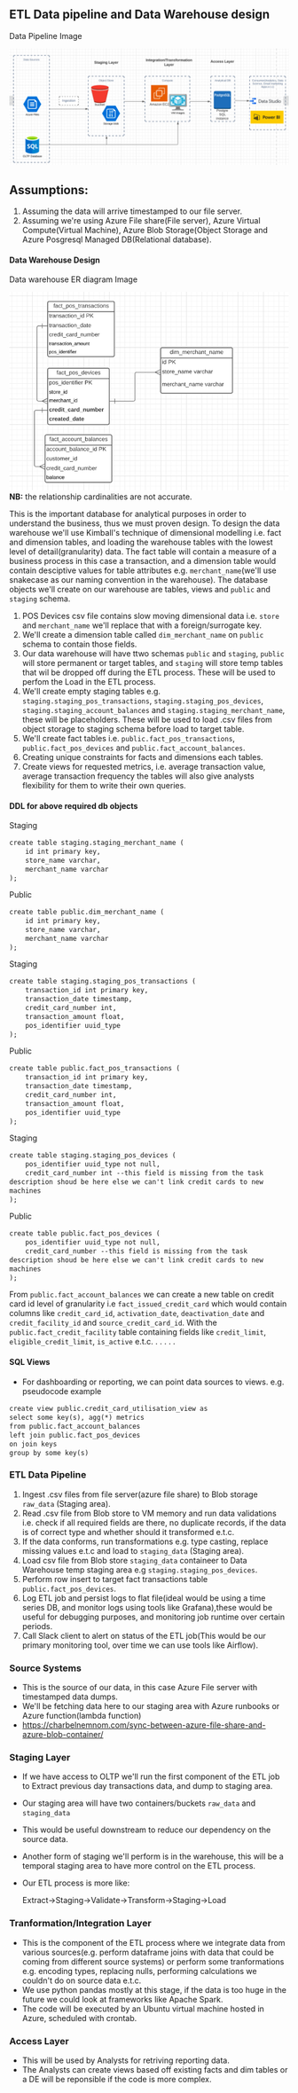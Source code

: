 ## ETL Data pipeline and Data Warehouse design

Data Pipeline Image

![](/images/new_pipeline.png)

## Assumptions:
1. Assuming the data will arrive timestamped to our file server.
2. Assuming we're using Azure File share(File server), Azure Virtual Compute(Virtual Machine), Azure Blob Storage(Object Storage and Azure Posgresql Managed DB(Relational database).

#### Data Warehouse Design
Data warehouse ER diagram Image

![](/images/wh_design.png)
**NB:** the relationship cardinalities are not accurate.

This is the important database for analytical purposes in order to understand the business, thus we must proven design. To design the data warehouse we'll use Kimball's technique of dimensional modelling i.e. fact and dimension tables, and loading the warehouse tables with the lowest level of detail(granularity) data. The fact table will contain a measure of a business process in this case a transaction, and a dimension table would contain desciptive values for table attributes e.g. `merchant_name`(we'll use snakecase as our naming convention in the warehouse). The database objects we'll create on our warehouse are tables, views and `public` and `staging` schema.


1. POS Devices csv file contains slow moving dimensional data i.e. `store` and `merchant_name` we'll replace that with a foreign/surrogate key.
2. We'll create a dimension table called `dim_merchant_name` on `public` schema to contain those fields.
3. Our data warehouse will have ttwo schemas `public` and `staging`, `public` will store permanent or target tables, and `staging` will store temp tables that wil be dropped off during the ETL process. These will be used to perfom the Load in the ETL process.
4. We'll create empty staging tables e.g. `staging.staging_pos_transactions`, `staging.staging_pos_devices`, `staging.staging_account_balances` and `staging.staging_merchant_name`, these will be placeholders. These will be used to load .csv files from object storage to staging schema before load to target table.
5. We'll create fact tables i.e. `public.fact_pos_transactions`, `public.fact_pos_devices` and `public.fact_account_balances`.
6. Creating unique constraints for facts and dimensions each tables.
7. Create views for requested metrics, i.e. average transaction value, average transaction frequency the tables will also give analysts flexibility for them to write their own queries.

#### DDL for above required db objects
Staging
```
create table staging.staging_merchant_name (
    id int primary key,
    store_name varchar,
    merchant_name varchar
);
```
Public
```
create table public.dim_merchant_name (
    id int primary key,
    store_name varchar,
    merchant_name varchar
);
```
Staging
```
create table staging.staging_pos_transactions (
    transaction_id int primary key,
    transaction_date timestamp,
    credit_card_number int,
    transaction_amount float,
    pos_identifier uuid_type
);
```
Public
```
create table public.fact_pos_transactions (
    transaction_id int primary key,
    transaction_date timestamp,
    credit_card_number int,
    transaction_amount float,
    pos_identifier uuid_type
);
```
Staging
```
create table staging.staging_pos_devices (
    pos_identifier uuid_type not null,
    credit_card_number int --this field is missing from the task description shoud be here else we can't link credit cards to new machines
);
```
Public
```
create table public.fact_pos_devices (
    pos_identifier uuid_type not null,
    credit_card_number --this field is missing from the task description shoud be here else we can't link credit cards to new machines
);
```

From `public.fact_account_balances` we can create a new table on credit card id level of granularity i.e `fact_issued_credit_card` which would contain columns like `credit_card_id`, `activation_date`, `deactivation_date` and `credit_facility_id` and `source_credit_card_id`.
With the `public.fact_credit_facility` table containing fields like `credit_limit`, `eligible_credit_limit`, `is_active` e.t.c.
.
.
.
.
.
#### SQL Views
- For dashboarding or reporting, we can point data sources to views. e.g.
pseudocode example
```
create view public.credit_card_utilisation_view as 
select some key(s), agg(*) metrics
from public.fact_account_balances
left join public.fact_pos_devices 
on join keys 
group by some key(s)
```


### ETL Data Pipeline 
1. Ingest .csv files from file server(azure file share) to Blob storage `raw_data` (Staging area).
2. Read .csv file from Blob store to VM memory and run data validations i.e. check if all required fields are there, no duplicate records, if the data is of correct type and whether should it transformed e.t.c.
3. If the data conforms, run transformations e.g. type casting, replace missing values e.t.c and load to `staging_data` (Staging area).
4. Load csv file from Blob store `staging_data` containeer to Data Warehouse temp staging area e.g `staging.staging_pos_devices`.
5. Perform row insert to target fact transactions table `public.fact_pos_devices`.
6. Log ETL job and persist logs to flat file(ideal would be using a time series DB, and monitor logs using tools like Grafana),these would be useful for debugging purposes, and monitoring job runtime over certain periods.
7. Call Slack client to alert on status of the ETL job(This would be our primary monitoring tool, over time we can use tools like Airflow).

### Source Systems 
- This is the source of our data, in this case Azure File server with timestamped data dumps.
- We'll be fetching data here to our staging area with Azure runbooks or Azure function(lambda function)
- https://charbelnemnom.com/sync-between-azure-file-share-and-azure-blob-container/

### Staging Layer 
- If we have access to OLTP we'll run the first component of the ETL job to Extract previous day transactions data, and dump to staging area.
- Our staging area will have two containers/buckets `raw_data` and `staging_data`
- This would be useful downstream to reduce our dependency on the source data.
- Another form of staging we'll perform is in the warehouse, this will be a temporal staging area to have more control on the ETL process.
- Our ETL process is more like: 

    Extract->Staging->Validate->Transform->Staging->Load

### Tranformation/Integration Layer
- This is the component of the ETL process where we integrate data from various sources(e.g. perform dataframe joins with data that could be coming from different source systems) or perform some tranformations e.g. encoding types, replacing nulls, performing calculations we couldn't do on source data e.t.c.
- We use python pandas mostly at this stage, if the data is too huge in the future we could look at frameworks like Apache Spark.
- The code will be executed by an Ubuntu virtual machine hosted in Azure, scheduled with crontab.

### Access Layer
- This will be used by Analysts for retriving reporting data.
- The Analysts can create views based off existing facts and dim tables or a DE will be reponsible if the code is more complex.
